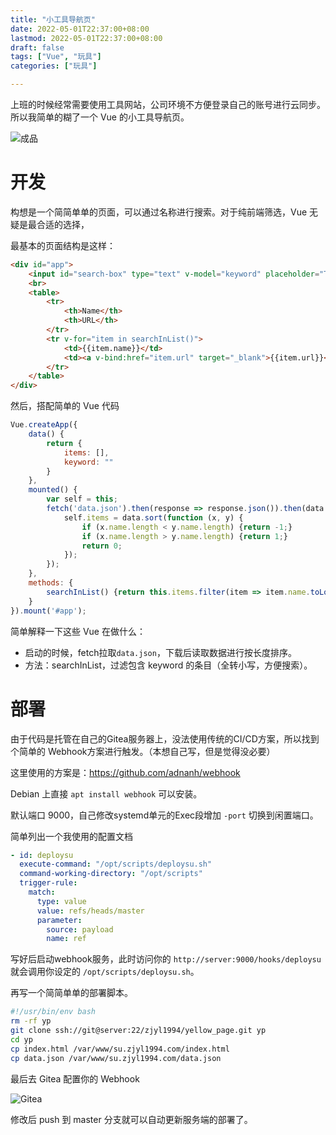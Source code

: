 ```yaml
---
title: "小工具导航页"
date: 2022-05-01T22:37:00+08:00
lastmod: 2022-05-01T22:37:00+08:00
draft: false
tags: ["Vue", "玩具"]
categories: ["玩具"]

---
```


上班的时候经常需要使用工具网站，公司环境不方便登录自己的账号进行云同步。
所以我简单的糊了一个 Vue 的小工具导航页。

![成品](https://blog.zjyl1994.com/post/superutils/su.png)

<!--more-->

# 开发

构想是一个简简单单的页面，可以通过名称进行搜索。对于纯前端筛选，Vue 无疑是最合适的选择，

最基本的页面结构是这样：

```html
<div id="app">
    <input id="search-box" type="text" v-model="keyword" placeholder="Type keyword to search on name field">
    <br>
    <table>
        <tr>
            <th>Name</th>
            <th>URL</th>
        </tr>
        <tr v-for="item in searchInList()">
            <td>{{item.name}}</td>
            <td><a v-bind:href="item.url" target="_blank">{{item.url}}</a></td>
        </tr>
    </table>
</div>
```

然后，搭配简单的 Vue 代码

```javascript
Vue.createApp({
    data() {
        return {
            items: [],
            keyword: ""
        }
    },
    mounted() {
        var self = this;
        fetch('data.json').then(response => response.json()).then(data => {
            self.items = data.sort(function (x, y) {
                if (x.name.length < y.name.length) {return -1;}
                if (x.name.length > y.name.length) {return 1;}
                return 0;
            });
        });
    },
    methods: {
        searchInList() {return this.items.filter(item => item.name.toLowerCase().indexOf(this.keyword.toLowerCase()) != -1)}
    }
}).mount('#app');
```

简单解释一下这些 Vue 在做什么：

- 启动的时候，fetch拉取`data.json`，下载后读取数据进行按长度排序。
- 方法：searchInList，过滤包含 keyword 的条目（全转小写，方便搜索）。 

# 部署

由于代码是托管在自己的Gitea服务器上，没法使用传统的CI/CD方案，所以找到个简单的
Webhook方案进行触发。（本想自己写，但是觉得没必要）

这里使用的方案是：https://github.com/adnanh/webhook

Debian 上直接 `apt install webhook` 可以安装。

默认端口 9000，自己修改systemd单元的Exec段增加 `-port` 切换到闲置端口。

简单列出一个我使用的配置文档

```yaml
- id: deploysu
  execute-command: "/opt/scripts/deploysu.sh"
  command-working-directory: "/opt/scripts"
  trigger-rule:
    match:
      type: value
      value: refs/heads/master
      parameter:
        source: payload
        name: ref
```

写好后启动webhook服务，此时访问你的 `http://server:9000/hooks/deploysu` 就会调用你设定的
`/opt/scripts/deploysu.sh`。

再写一个简简单单的部署脚本。

```bash
#!/usr/bin/env bash
rm -rf yp
git clone ssh://git@server:22/zjyl1994/yellow_page.git yp
cd yp
cp index.html /var/www/su.zjyl1994.com/index.html
cp data.json /var/www/su.zjyl1994.com/data.json
```

最后去 Gitea 配置你的 Webhook

![Gitea](https://blog.zjyl1994.com/post/superutils/webhook.png)

修改后 push 到 master 分支就可以自动更新服务端的部署了。